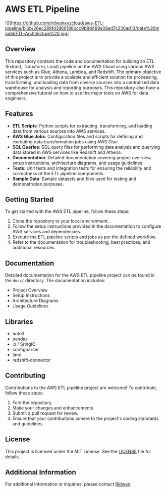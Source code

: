# AWS ETL Pipeline
!()[https://github.com/ridwanxyzcloud/aws-ETL-pipeline/blob/26ec388fd3d66188ccc9b8d489a08ed7c230ad13/data%20model/ETL-Architecture%20.jpg]
## Overview
This repository contains the code and documentation for building an ETL (Extract, Transform, Load) pipeline on the AWS Cloud using various AWS services such as Glue, Athena, Lambda, and Redshift. The primary objective of this project is to provide a scalable and efficient solution for processing, transforming, and loading data from diverse sources into a centralized data warehouse for analysis and reporting purposes.
This repository also have a comprehensive tutorial on how to use the major tools on AWS for data enginners.

## Features
- **ETL Scripts**: Python scripts for extracting, transforming, and loading data from various sources into AWS services.
- **AWS Glue Jobs**: Configuration files and scripts for defining and executing data transformation jobs using AWS Glue.
- **SQL Queries**: SQL query files for performing data analysis and querying data stored in AWS services like Redshift and Athena.
- **Documentation**: Detailed documentation covering project overview, setup instructions, architecture diagrams, and usage guidelines.
- **Tests**: Unit tests and integration tests for ensuring the reliability and correctness of the ETL pipeline components.
- **Sample Data**: Sample datasets and files used for testing and demonstration purposes.

## Getting Started
To get started with the AWS ETL pipeline, follow these steps:

1. Clone the repository to your local environment.
2. Follow the setup instructions provided in the documentation to configure AWS services and dependencies.
3. Execute the ETL pipeline scripts and jobs as per the defined workflow.
4. Refer to the documentation for troubleshooting, best practices, and additional resources.

## Documentation
Detailed documentation for the AWS ETL pipeline project can be found in the `docs/` directory. The documentation includes:
- Project Overview
- Setup Instructions
- Architecture Diagrams
- Usage Guidelines

## Libraries
- boto3
- pandas
- io / SringIO
- configparser 
- time
- redshift-connector

## Contributing
Contributions to the AWS ETL pipeline project are welcome! To contribute, follow these steps:
1. Fork the repository.
2. Make your changes and enhancements.
3. Submit a pull request for review.
4. Ensure that your contributions adhere to the project's coding standards and guidelines.

## License
This project is licensed under the MIT License. See the [LICENSE](LICENSE) file for details.


## Additional Information
For additional information or inquiries, please contact [Ridwan](ridwanclouds@outlook.com).

